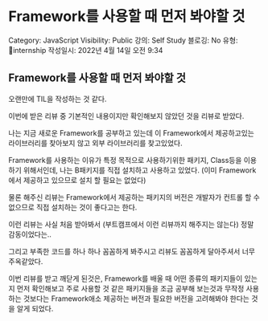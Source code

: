 # Framework를 사용할 때 먼저 봐야할 것

Category: JavaScript
Visibility: Public
강의: Self Study
블로깅: No
유형: internship
작성일시: 2022년 4월 14일 오전 9:34

## Framework를 사용할 때 먼저 봐야할 것

오랜만에 TIL을 작성하는 것 같다.

이번에 받은 리뷰 중 기본적인 내용이지만 확인해보지 않았던 것을 리뷰로 받았다.

나는 지금 새로운 Framework를 공부하고 있는데 이 Framework에서 제공하고있는 라이브러리를 찾아보지 않고 외부 라이브러리를 찾고있었다.

Framework를 사용하는 이유가 특정 목적으로 사용하기위한 패키지, Class등을 이용하기 위해서인데, 나는 B패키지를 직접 설치하고 사용하고 있었다. (이미 Framework에서 제공하고 있으므로 설치 할 필요는 없었다)

물론 해주신 리뷰는 Framework에서 제공하는 패키지의 버전은 개발자가 컨트롤 할 수 없으므로 직접 설치하는 것이 좋다고는 한다.

이런 리뷰는 사실 처음 받아봐서 (부트캠프에서 이런 리뷰까지 해주지는 않는다) 정말 감동이었다는..

그리고 부족한 코드를 하나 하나 꼼꼼하게 봐주시고 리뷰도 꼼꼼하게 달아주셔서 너무 주옥같았다.

이번 리뷰를 받고 깨닫게 된것은, Framework를 배울 때 어떤 종류의 패키지들이 있는지 먼저 확인해보고 주로 사용할 것 같은 패키지들을 조금 공부해 보는것과 무작정 사용하는 것보다는 Framework애소 제공하는 버전과 필요한 버전을 고려해봐야 한다는 것을 알게 되었다.
